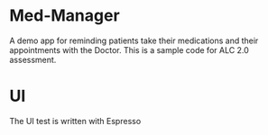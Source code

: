 # Med-Manager
A demo app for reminding patients take their medications and their appointments with the Doctor. This is a sample code for ALC 2.0 assessment.

# UI
The UI test is written with Espresso
